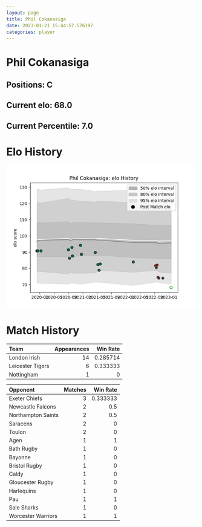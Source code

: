 ```yaml
---  
layout: page  
title: Phil Cokanasiga  
date: 2023-01-21 15:44:57.576197  
categories: player  
---
```

# Phil Cokanasiga

## Positions: C

## Current elo: 68.0

## Current Percentile: 7.0

# Elo History


![elo history](history_PhilCokanasiga.png)
# Match History


| Team             |   Appearances |   Win Rate |
|:-----------------|--------------:|-----------:|
| London Irish     |            14 |   0.285714 |
| Leicester Tigers |             6 |   0.333333 |
| Nottingham       |             1 |   0        |

| Opponent           |   Matches |   Win Rate |
|:-------------------|----------:|-----------:|
| Exeter Chiefs      |         3 |   0.333333 |
| Newcastle Falcons  |         2 |   0.5      |
| Northampton Saints |         2 |   0.5      |
| Saracens           |         2 |   0        |
| Toulon             |         2 |   0        |
| Agen               |         1 |   1        |
| Bath Rugby         |         1 |   0        |
| Bayonne            |         1 |   0        |
| Bristol Rugby      |         1 |   0        |
| Caldy              |         1 |   0        |
| Gloucester Rugby   |         1 |   0        |
| Harlequins         |         1 |   0        |
| Pau                |         1 |   1        |
| Sale Sharks        |         1 |   0        |
| Worcester Warriors |         1 |   1        |